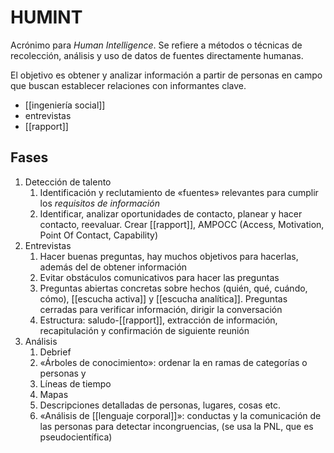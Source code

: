 # HUMINT
Acrónimo para *Human Intelligence*. Se refiere a métodos o técnicas de recolección, análisis y uso de datos de fuentes directamente humanas.

El objetivo es obtener y analizar información a partir de personas en campo que buscan establecer relaciones con informantes clave.

- [[ingeniería social]]
- entrevistas 
- [[rapport]]

## Fases

1. Detección de talento
    1. Identificación y reclutamiento de «fuentes» relevantes para cumplir los *requisitos de información*
    2. Identificar, analizar oportunidades de contacto, planear y hacer contacto, reevaluar. Crear [[rapport]], AMPOCC (Access, Motivation, Point Of Contact, Capability)
2. Entrevistas
    1. Hacer buenas preguntas, hay muchos objetivos para hacerlas, además del de obtener información
    2. Evitar obstáculos comunicativos para hacer las preguntas
    3. Preguntas abiertas concretas sobre hechos (quién, qué, cuándo, cómo), [[escucha activa]] y [[escucha analítica]]. Preguntas cerradas para verificar información, dirigir la conversación
    4. Estructura: saludo-[[rapport]], extracción de información, recapitulación y confirmación de siguiente reunión
3. Análisis
    1. Debrief
    2. «Árboles de conocimiento»: ordenar la en ramas de categorías o personas y 
    3. Líneas de tiempo
    4. Mapas
    5. Descripciones detalladas de personas, lugares, cosas etc.
    6. «Análisis de [[lenguaje corporal]]»: conductas y la comunicación de las personas para detectar incongruencias, (se usa la PNL, que es pseudocientífica) 